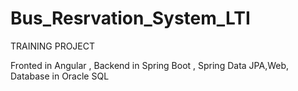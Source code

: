 # Bus_Resrvation_System_LTI
TRAINING PROJECT

Fronted in Angular ,
Backend in Spring Boot , Spring Data JPA,Web,
Database in Oracle SQL

